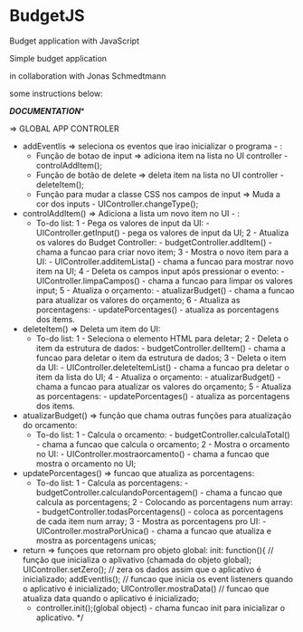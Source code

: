 # BudgetJS

Budget application with JavaScript

Simple budget application

in collaboration with Jonas Schmedtmann

some instructions below:

*******DOCUMENTATION********

=> GLOBAL APP CONTROLER
- addEventlis => seleciona os eventos que irao inicializar o programa - :
    - Função de botao de input =>  adiciona item na lista no UI controller - controlAddItem();
    - Função de botão de delete => deleta item na lista no UI controller - deleteItem();
    - Função para mudar a classe CSS nos campos de input => Muda a cor dos inputs - UIController.changeType();
- controlAddItem() => Adiciona a lista um novo item no UI - :
    - To-do list:
        1 - Pega os valores de input da UI:
            - UIController.getInput() - pega os valores de input da UI;
        2 - Atualiza os valores do Budget Controller:
            - budgetController.addItem() - chama a funcao para criar novo item;
        3 - Mostra o novo item para a UI:
            - UIController.additemLista() - chama a funcao para mostrar novo item na UI;
        4 - Deleta os campos input após pressionar o evento:
            - UIController.limpaCampos() - chama a funcao para limpar os valores input;
        5 - Atualiza o orçamento:
            - atualizarBudget() - chama a funcao para atualizar os valores do orçamento;
        6 - Atualiza as porcentagens:
            - updatePorcentages() - atualiza as porcentagens dos items.
- deleteItem() => Deleta um item do UI:
    - To-do list:
        1 - Seleciona o elemento HTML para deletar;
        2 - Deleta o item da estrutura de dados:
            - budgetController.delItem() - chama a funcao para deletar o item da estrutura de dados;
        3 - Deleta o item da UI:
            - UIController.deleteItemList() - chama a funcao pra deletar o item da lista do UI;
        4 - Atualiza o orçamento:
            - atualizarBudget() - chama a funcao para atualizar os valores do orçamento;
        5 - Atualiza as porcentagens:
            - updatePorcentages() - atualiza as porcentagens dos items.
- atualizarBudget() => função que chama outras funções para atualização do orcamento:
    - To-do list:
        1 - Calcula o orcamento:
            - budgetController.calculaTotal() - chama a funcao que calcula o orcamento;
        2 - Mostra o orcamento no UI:
            - UIController.mostraorcamento() - chama a funcao que mostra o orcamento no UI;
- updatePorcentages() => funcao que atualiza as porcentagens:
    - To-do list:
        1 - Calcula as porcentagens:
            - budgetController.calculandoPorcentagem() - chama a funcao que calcula as porcentagens;
        2 - Colocando as porcentagens num array:
            - budgetController.todasPorcentagens() - coloca as porcentagens de cada item num array;
        3 - Mostra as porcentagens pro UI:
            - UIController.mostraPorUnica() - chama a funcao que atualiza e mostra as porcentagens unicas;
- return => funçoes que retornam pro objeto global:
    init: function(){ // função que inicializa o aplivativo (chamada do objeto global);
            UIController.setZero(); // zera os dados assim que o aplicativo é inicializado;
            addEventlis(); // funcao que inicia os event listeners quando o aplicativo é inicializado;
            UIController.mostraData() // funcao que atualiza data quando o aplicativo é inicializado;
    - controller.init();(global object) - chama funcao init para inicializar o aplicativo.
*/
